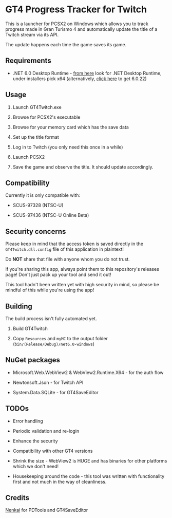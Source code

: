 # GT4 Progress Tracker for Twitch

This is a launcher for PCSX2 on Windows which allows you to track progress made in Gran Turismo 4 and automatically update the title of a Twitch stream via its API.

The update happens each time the game saves its game.

## Requirements

- .NET 6.0 Desktop Runtime - [from here](https://dotnet.microsoft.com/en-us/download/dotnet/6.0) look for .NET Desktop Runtime, under installers pick x64 (alternatively, [click here](https://dotnet.microsoft.com/en-us/download/dotnet/thank-you/runtime-desktop-6.0.22-windows-x64-installer) to get 6.0.22)

## Usage

1. Launch GT4Twitch.exe

2. Browse for PCSX2's executable

3. Browse for your memory card which has the save data

4. Set up the title format

5. Log in to Twitch (you only need this once in a while)

6. Launch PCSX2

7. Save the game and observe the title. It should update accordingly.

## Compatibility

Currently it is only compatible with:

- SCUS-97328 (NTSC-U)

- SCUS-97436 (NTSC-U Online Beta)

## Security concerns

Please keep in mind that the access token is saved directly in the `GT4Twitch.dll.config` file of this application in plaintext!

Do **NOT** share that file with anyone whom you do not trust.

If you're sharing this app, always point them to this repository's releases page! Don't just pack up your tool and send it out!

This tool hadn't been written yet with high security in mind, so please be mindful of this while you're using the app!

## Building

The build process isn't fully automated yet.

1. Build GT4Twitch

2. Copy `Resources` and `myMC` to the output folder (`bin/(Release/Debug)/net6.0-windows`)

## NuGet packages

- Microsoft.Web.WebView2 & WebView2.Runtime.X64 - for the auth flow

- Newtonsoft.Json - for Twitch API

- System.Data.SQLite - for GT4SaveEditor

## TODOs

- Error handling

- Periodic validation and re-login

- Enhance the security

- Compatibility with other GT4 versions

- Shrink the size - WebView2 is HUGE and has binaries for other platforms which we don't need!

- Housekeeping around the code - this tool was written with functionality first and not much in the way of cleanliness.

## Credits

[Nenkai](https://github.com/Nenkai) for PDTools and GT4SaveEditor


